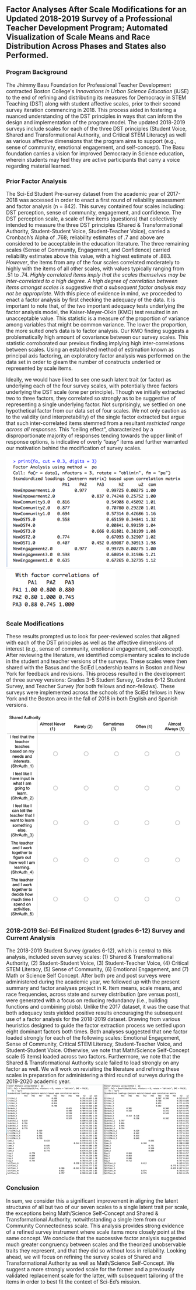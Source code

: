 ## Factor Analyses After Scale Modifications for an Updated 2018-2019 Survey of a Professional Teacher Development Program; Automated Visualization of Scale Means and Race Distribution Across Phases and States also Performed.

### Program Background
The Jhimmy Basu Foundation for Professional Teacher Development contracted Boston College's _Innovations in Urban Science Education_ (iUSE) to the end of refining and distributing its measures for Democracy in STEM Teaching (DST) along with student affective scales, prior to their second survey iteration commencing in 2018. This process aided in fostering a nuanced understanding of the DST principles in ways that can inform the design and implementation of the program model. The updated 2018-2019 surveys include scales for each of the three DST principles (Student Voice, Shared and Transformational Authority, and Critical STEM Literacy) as well as various affective dimensions that the program aims to support (e.g., sense of community, emotional engagement, and self-concept). The Basu foundation carries a vision for improved Democracy in Science education, wherein students may feel they are active participants that carry a voice regarding material learned. 

### Prior Factor Analysis

The Sci-Ed Student Pre-survey dataset from the academic year of 2017-2018 was accessed in order to enact a first round of reliability assessment and factor analysis (n = 842).  This survey contained four scales including: DST perception, sense of community, engagement, and confidence. The DST perception scale, a scale of five items (questions) that collectively intended to measure the three DST principles (Shared & Transformational Authority, Student-Student Voice, Student-Teacher Voice), carried a Cronbach’s Alpha of .768; reliability estimates of .7 and above are considered to be acceptable in the education literature. The three remaining scales (Sense of Community, Engagement, and Confidence) carried reliability estimates above this value, with a highest estimate of .883. *However*, the items from any of the four scales correlated moderately to highly with the items of all other scales, with values typically ranging from .51 to .74. _Highly correlated items imply that the scales themselves may be inter-correlated to a high degree. A high degree of correlation between items amongst scales is suggestive that a subsequent factor analysis may not be appropriate_. With this piece of evidence in mind, we proceeded to enact a factor analysis by first checking the adequacy of the data. It is important to note that, of the two important adequacy tests underlying the factor analysis model, the Kaiser-Meyer-Olkin (KMO) test resulted in an unacceptable value. This statistic is a measure of the proportion of variance among variables that might be common variance. The lower the proportion, the more suited one’s data is to factor analysis. Our KMO finding suggests a problematically high amount of covariance between our survey scales. This statistic corroborated our previous finding implying high inter-correlations between scales. Using an established method of estimation known as principal axis factoring, an exploratory factor analysis was performed on the data set in order to gleam the number of constructs underlied or represented by scale items. 

Ideally, we would have liked to see one such latent trait (or factor) as underlying each of the four survey scales, with potentially three factors underlying the DST scale (one per principle). Though we initially extracted two to three factors, they correlated so strongly as to be suggestive of representing a single underlying factor. Not surprisingly, we settled on one hypothetical factor from our data set of four scales. We not only caution as to the validity (and interpretability) of the single factor extracted but argue that such inter-correlated items stemmed from a resultant _restricted range across all responses_. This “ceiling effect”, characterized by a disproportionate majority of responses tending towards the upper limit of response options, is indicative of overly “easy” items and further warranted our motivation behind the modification of survey scales.

<img src="FA_2017.png?raw=true"/> <img src="FA_Corr_2017.png?raw=true"/>

### Scale Modifications
These results prompted us to look for peer-reviewed scales that aligned with each of the DST principles as well as the affective dimensions of interest (e.g., sense of community, emotional engagement, self-concept). After reviewing the literature, we identified complementary scales to include in the student and teacher versions of the surveys. These scales were then shared with the Basus and the SciEd Leadership teams in Boston and New York for feedback and revisions. This process resulted in the development of three survey versions: Grades 3-5 Student Survey, Grades 6-12 Student Survey, and Teacher Survey (for both fellows and non-fellows). These surveys were implemented across the schools of the SciEd fellows in New York and the Boston area in the fall of 2018 in both English and Spanish versions.

<img src="Scale_Example.png?raw=true"/>

### 2018-2019 Sci-Ed Finalized Student (grades 6-12) Survey and Current Analysis
The 2018-2019 Student Survey (grades 6-12), which is central to this analysis, included seven survey scales: (1) Shared & Transformational Authority, (2) Student-Student Voice, (3) Student-Teacher Voice, (4) Critical STEM Literacy, (5) Sense of Community, (6) Emotional Engagement, and (7) Math or Science Self Concept. After both pre and post surveys were administered during the academic year, we followed up with the present summary and factor analyses project in R. Item means, scale means, and race frequencies, across state and survey distribution (pre versus post), were generated with a focus on reducing redundancy (i.e., building functions and combining plots).  Unlike the 2017 dataset, it was the case that both adequacy tests yielded positive results encouraging the subsequent use of a factor analysis for the 2018-2019 dataset. Drawing from various heuristics designed to guide the factor extraction process we settled upon eight dominant factors both times. Both analyses suggested that one factor loaded strongly for each of the following scales: Emotional Engagement, Sense of Community, Critical STEM Literacy, Student-Teacher Voice, and Student-Student Voice. Otherwise, we note that Math/Science Self-Concept scale (5 items) loaded across two factors. Furthermore, we note that the Shared & Transformational Authority scale failed to load strongly on any factor as well. We will work on revisiting the literature and refining these scales in preparation for administering a third round of surveys during the 2019-2020 academic year.
<img src="SciEd EFA 2018-2019.png?raw=true"/>

### Conclusion
In sum, we consider this a significant improvement in aligning the latent structures of all but two of our seven scales to a single latent trait per scale, the exceptions being Math/Science Self-Concept and Shared & Transformational Authority, notwithstanding a single item from our Community Connectedness scale. This analysis provides strong evidence of a refined survey instrument where scale items more closely point at the same concept. We conclude that the successive factor analysis suggested much greater congruency between scales and the theorized unobservable traits they represent, and that they did so without loss in reliability. Looking ahead, we will focus on refining the survey scales of Shared and Transformational Authority as well as Math/Science Self-Concept. We suggest a more strongly worded scale for the former and a previously validated replacement scale for the latter, with subsequent tailoring of the items in order to best fit the context of Sci-Ed’s mission.

